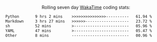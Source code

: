 <p align="center">Rolling seven day <a href="https://wakatime.com/@syrkis"/>WakaTime</a> coding stats:</p>
<!--START_SECTION:waka-->

```txt
Python       9 hrs 2 mins    >>>>>>>>>>>>>>>----------   61.94 %
Markdown     3 hrs 27 mins   >>>>>>-------------------   23.72 %
sh           52 mins         >------------------------   05.96 %
YAML         47 mins         >------------------------   05.47 %
Other        8 mins          -------------------------   00.96 %
```

<!--END_SECTION:waka-->
